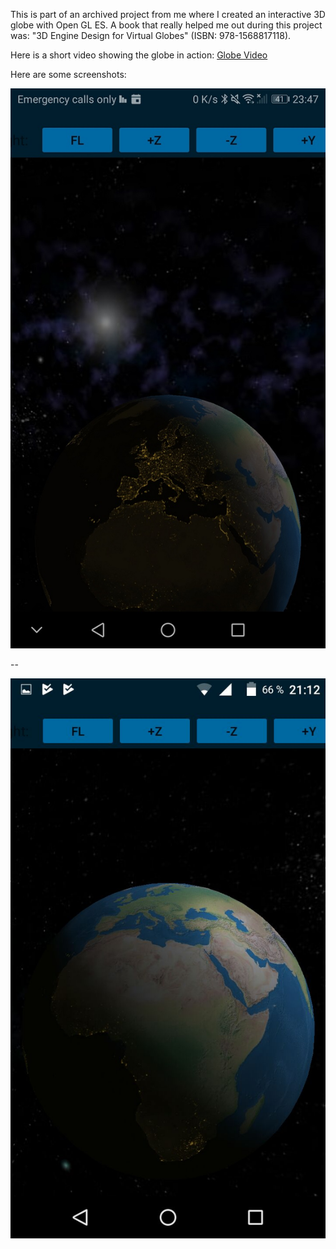 This is part of an archived project from me where I created an interactive 3D globe with Open GL ES.
A book that really helped me out during this project was: "3D Engine Design for Virtual Globes" (ISBN: 978-1568817118).


Here is a short video showing the globe in action:
[Globe Video](https://github.com/manusimidt/EarthView/blob/master/docs/SVID_20161130_232056_1_Trim.mp4?raw=true)


Here are some screenshots:


![3D Earth](./docs/Screenshot_20161130-234746.jpg "3D Earth")

--

![3D Earth](./docs/IMG-20170622-WA0011.jpg "3D Earth")

